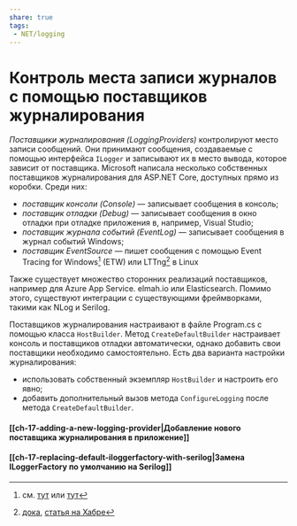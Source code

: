 ```yaml
---
share: true
tags:
 - NET/logging
---
```

# Контроль места записи журналов с помощью поставщиков журналирования
*Поставщики журналирования (LoggingProviders)* контролируют место записи сообщений. Они принимают сообщения, создаваемые с помощью интерфейса `ILogger` и записывают их в место вывода, которое зависит от поставщика.
Microsoft написала несколько собственных поставщиков журналирования для ASP.NET Core, доступных прямо из коробки. Среди них:
- *поставщик консоли (Console)* — записывает сообщения в консоль;
- *поставщик отладки (Debug)* — записывает сообщения в окно отладки при отладке приложения в, например, Visual Studio;
- *поставщик журнала событий (EventLog)* — записывает сообщения в журнал событий Windows;
- *поставщик EventSource* — пишет сообщения с помощью Event Tracing for Windows[^1] (ETW) или LTTng[^2] в Linux

[^1]: см. [тут](https://docs.microsoft.com/en-us/windows-hardware/drivers/devtest/event-tracing-for-windows--etw-) или [тут](https://habr.com/ru/post/502362/)
[^2]: [дока](https://lttng.org/), [статья на Хабре](https://habr.com/ru/company/selectel/blog/300966/)

Также существует множество сторонних реализаций поставщиков, например для Azure App Service. elmah.io или Elasticsearch. Помимо этого, существуют интеграции с существующими фреймворками, такими как NLog и Serilog.

Поставщиков журналирования настраивают в файле Program.cs с помощью класса `HostBuilder`. Метод `CreateDefaultBuilder` настраивает консоль и поставщиков отладки автоматически, однако добавить свои поставщики необходимо самостоятельно.
Есть два варианта настройки журналирования:
- использовать собственный экземпляр `HostBuilder` и настроить его явно;
- добавить дополнительный вызов метода `ConfigureLogging` после метода `CreateDefaultBuilder`.

#### [[ch-17-adding-a-new-logging-provider|Добавление нового поставщика журналирования в приложение]]
#### [[ch-17-replacing-default-iloggerfactory-with-serilog|Замена ILoggerFactory по умолчанию на Serilog]]